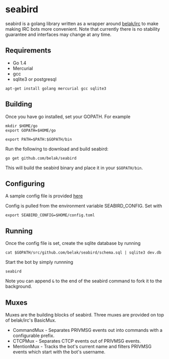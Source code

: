 # seabird

seabird is a golang library written as a wrapper around [belak/irc](https://github.com/belak/irc) to make making IRC bots more convenient. Note that currently there is no stability guarantee and interfaces may change at any time.

## Requirements

 * Go 1.4
 * Mercurial
 * gcc
 * sqlite3 or postgresql

```
apt-get install golang mercurial gcc sqlite3
```

## Building

Once you have go installed, set your GOPATH. For example

```
mkdir $HOME/go
export GOPATH=$HOME/go

export PATH=$PATH:$GOPATH/bin
```

Run the following to download and build seabird:

```
go get github.com/belak/seabird
```

This will build the seabird binary and place it in your `$GOPATH/bin`.

## Configuring

A sample config file is provided [here](./config.toml)

Config is pulled from the environment variable SEABIRD_CONFIG. Set with

```
export SEABIRD_CONFIG=$HOME/config.toml
```

## Running

Once the config file is set, create the sqlite database by running

```
cat $GOPATH/src/github.com/belak/seabird/schema.sql | sqlite3 dev.db
```

Start the bot by simply runnning

```
seabird
```
Note you can append `&` to the end of the seabird command to fork it to the background.

## Muxes

Muxes are the building blocks of seabird. Three muxes are provided on top of belak/irc's BasicMux.

* CommandMux - Separates PRIVMSG events out into commands with a configurable prefix.
* CTCPMux - Separates CTCP events out of PRIVMSG events.
* MentionMux - Tracks the bot's current name and filters PRIVMSG events which start with the bot's username.
